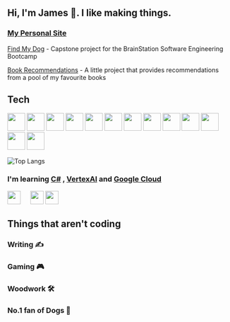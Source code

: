 ## Hi, I'm James 👋. I like making things.


### <a href="https://www.jameswallington.co.uk/">My Personal Site</a>


<p><a href="https://findmydog.vercel.app/">Find My Dog</a> - Capstone project for the BrainStation Software Engineering Bootcamp</p>

<p><a href="https://booksfromjames.vercel.app/">Book Recommendations</a> - A little project that provides recommendations from a pool of my favourite books</p>

 
## Tech      
<p style="">
<img
      src="https://cdn.jsdelivr.net/gh/devicons/devicon@latest/icons/typescript/typescript-original.svg"
      width="40px"
      height="40px"
    />
    <img
      src="https://cdn.jsdelivr.net/gh/devicons/devicon@latest/icons/react/react-original.svg"
      width="40px"
      height="40px"
    />
    <img
      src="https://cdn.jsdelivr.net/gh/devicons/devicon@latest/icons/nextjs/nextjs-original.svg"
      width="40px"
      height="40px"
    />
   <img src="https://cdn.jsdelivr.net/gh/devicons/devicon@latest/icons/nodejs/nodejs-original.svg"
      width="40px"
      height="40px"
    />
 <img src="https://cdn.jsdelivr.net/gh/devicons/devicon@latest/icons/mysql/mysql-original.svg" 
      width="40px"
      height="40px"
    />
    <img
      src="https://cdn.jsdelivr.net/gh/devicons/devicon@latest/icons/mongodb/mongodb-plain.svg"
      width="40px"
      height="40px"
    />
    <img
      src="https://cdn.jsdelivr.net/gh/devicons/devicon@latest/icons/tailwindcss/tailwindcss-original.svg"
      width="40px"
      height="40px"
    />
 <img src="https://cdn.jsdelivr.net/gh/devicons/devicon@latest/icons/sass/sass-original.svg"
      width="40px"
      height="40px"
    />
 <img
     src="https://raw.githubusercontent.com/vitest-dev/vitest/b997355be71220c098563b1a60056eb57f4d4d90/docs/public/logo.svg" 
      width="40px"
      height="40px"
    />
    <img
      src="https://cdn.jsdelivr.net/gh/devicons/devicon@latest/icons/trpc/trpc-original.svg"
      width="40px"
      height="40px"
    />
    <img
      src="https://cdn.jsdelivr.net/gh/devicons/devicon@latest/icons/prisma/prisma-original.svg"
      width="40px"
      height="40px"
    />
<img src="https://cdn.jsdelivr.net/gh/devicons/devicon@latest/icons/knexjs/knexjs-original.svg" 
      width="40px"
     height="40px"
/> 
 <img  src="https://cdn.jsdelivr.net/gh/devicons/devicon@latest/icons/heroku/heroku-original.svg" 
      width="40px"
      height="40px"
    />
<!-- <img src="https://cdn.jsdelivr.net/gh/devicons/devicon@latest/icons/vercel/vercel-original-wordmark.svg"
      width="40px"
     height="40px"
 /> -->
          
<!--     <img
      src="https://cdn.jsdelivr.net/gh/devicons/devicon@latest/icons/html5/html5-original.svg"
      width="40px"
      height="40px"
    />
    <img
      src="https://cdn.jsdelivr.net/gh/devicons/devicon@latest/icons/css3/css3-original.svg"
      width="40px"
      height="40px"
    />      
    <img
      src="https://cdn.jsdelivr.net/gh/devicons/devicon@latest/icons/javascript/javascript-original.svg"
      width="40px"
      height="40px"
    /> -->
   


<!-- <img  src="https://cdn.jsdelivr.net/gh/devicons/devicon@latest/icons/jest/jest-plain.svg" 
      width="40px"
      height="40px"
    /> -->
    
<!-- <img src="https://cdn.jsdelivr.net/gh/devicons/devicon@latest/icons/express/express-original.svg"
     width="40px"
     height="40px"
 />
           -->
  
</p>

   ![Top Langs](https://github-readme-stats.vercel.app/api/top-langs/?username=Lopside95&layout=compact&custom_title=My%20code) 



<div>
<h3> I'm learning <span style="text-decoration: underline">C#</span> , <span style="text-decoration: underline">VertexAI</span > and <span style="text-decoration: underline">Google Cloud</span> </h4>
<p>
  <img src="https://cdn.jsdelivr.net/gh/devicons/devicon@latest/icons/csharp/csharp-original.svg"          
       width="30px"
       height="30px"
       style="margin-right: 18px;" /> 
 <img src="https://encrypted-tbn0.gstatic.com/images?q=tbn:ANd9GcRKrTg_Ygs_SNsALOCO1-s6-KYS2CKFd0LvfA&s"          
        width="30px"
       height="30px"
 />
 <img src="https://cdn.jsdelivr.net/gh/devicons/devicon@latest/icons/googlecloud/googlecloud-original.svg"        
        width="30px"
       height="30px"
 />
   
</p> 
</div>


<!-- ### I'm learning: Docker & CircleCI

<p><img src="https://cdn.jsdelivr.net/gh/devicons/devicon@latest/icons/docker/docker-plain-wordmark.svg"
   width="40px"
     height="40px"
   /> 
 <img src="https://img.icons8.com/?size=100&id=C4OYHif_29XE&format=png&color=ffffff"
   width="40px"
     height="40px"
   />
</p>-->




 
  

 



          
          



## Things that aren't coding
### Writing ✍️
### Gaming 🎮
### Woodwork 🛠️
### No.1 fan of Dogs 🐶






